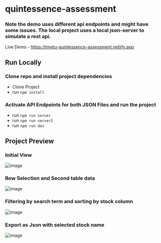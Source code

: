 # quintessence-assessment

### Note the demo uses different api endpoints and might have some issues. The local project uses a local json-server to simulate a rest api.

Live Demo - https://tmetu-quintessence-assessment.netlify.app

## Run Locally

### Clone repo and install project dependencies 
* Clone Project
* run `npm install`

### Activate API Endpoints for both JSON Files and run the project 
* run `npm run server`
* run `npm run server2`
* run `npm run dev`

## Project Preview

### Initial View
![image](https://user-images.githubusercontent.com/94977530/215150598-c8da4a33-e37e-448f-a4e4-52de524465bb.png)

### Row Selection and Second table data
![image](https://user-images.githubusercontent.com/94977530/215150713-acf1b89a-abb0-440e-9884-ff616310905f.png)

### Filtering by search term and sorting by stock column
![image](https://user-images.githubusercontent.com/94977530/215150957-0a6fd9ed-facf-4462-8211-f798a85d2d66.png)

### Export as Json with selected stock name
![image](https://user-images.githubusercontent.com/94977530/215151201-5123acaa-7bfa-4e07-8155-bbdaf2293922.png)
